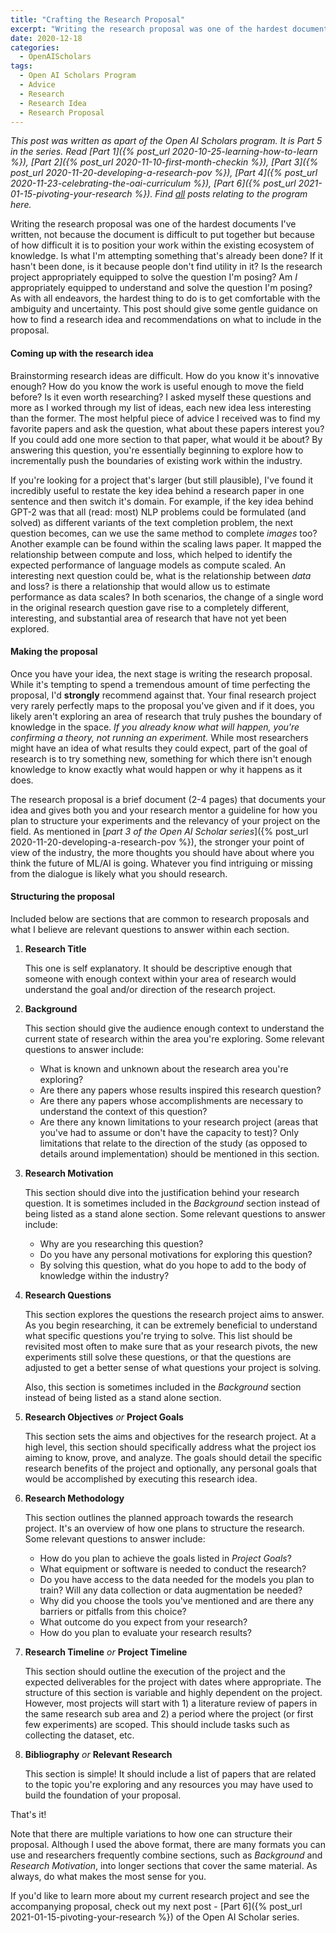 ```yaml
---
title: "Crafting the Research Proposal"
excerpt: "Writing the research proposal was one of the hardest documents I've written, not because the document is difficult to put together but because of how difficult it is to position your work within the existing ecosystem of knowledge."
date: 2020-12-18
categories:
  - OpenAIScholars
tags:
  - Open AI Scholars Program
  - Advice
  - Research
  - Research Idea
  - Research Proposal
---
```

*This post was written as apart of the Open AI Scholars program. It is Part 5 in the series. Read [Part 1]({% post_url 2020-10-25-learning-how-to-learn %}), [Part 2]({% post_url 2020-11-10-first-month-checkin %}), [Part 3]({% post_url 2020-11-20-developing-a-research-pov %}), [Part 4]({% post_url 2020-11-23-celebrating-the-oai-curriculum %}), [Part 6]({% post_url 2021-01-15-pivoting-your-research %}). Find [all](/tags/#open-ai-scholars-program) posts relating to the program here.*

Writing the research proposal was one of the hardest documents I've written, not because the document is difficult to put together but because of how difficult it is to position your work within the existing ecosystem of knowledge. Is what I'm attempting something that's already been done? If it hasn't been done, is it because people don't find utility in it? Is the research project appropriately equipped to solve the question I'm posing? Am *I* appropriately equipped to understand and solve the question I'm posing? As with all endeavors, the hardest thing to do is to get comfortable with the ambiguity and uncertainty. This post should give some gentle guidance on how to find a research idea and recommendations on what to include in the proposal.

#### Coming up with the research idea

Brainstorming research ideas are difficult. How do you know it's innovative enough? How do you know the work is useful enough to move the field before? Is it even worth researching? I asked myself these questions and more as I worked through my list of ideas, each new idea less interesting than the former. The most helpful piece of advice I received was to find my favorite papers and ask the question, what about these papers interest you? If you could add one more section to that paper, what would it be about? By answering this question, you're essentially beginning to explore how to incrementally push the boundaries of existing work within the industry.

If you're looking for a project that's larger (but still plausible), I've found it incredibly useful to restate the key idea behind a research paper in one sentence and then switch it's domain. For example, if the key idea behind GPT-2 was that all (read: most) NLP problems could be formulated (and solved) as different variants of the text completion problem, the next question becomes, can we use the same method to complete *images* too? Another example can be found within the scaling laws paper. It mapped the relationship between compute and loss, which helped to identify the expected performance of language models as compute scaled. An interesting next question could be, what is the relationship between *data* and loss? is there a relationship that would allow us to estimate performance as data scales? In both scenarios, the change of a single word in the original research question gave rise to a completely different, interesting, and substantial area of research that have not yet been explored.

#### Making the proposal

Once you have your idea, the next stage is writing the research proposal. While it's tempting to spend a tremendous amount of time perfecting the proposal, I'd **strongly** recommend against that. Your final research project very rarely perfectly maps to the proposal you've given and if it does, you likely aren't exploring an area of research that truly pushes the boundary of knowledge in the space. *If you already know what will happen, you're confirming a theory, not running an experiment.* While most researchers might have an idea of what results they could expect, part of the goal of research is to try something new, something for which there isn't enough knowledge to know exactly what would happen or why it happens as it does.

The research proposal is a brief document (2-4 pages) that documents your idea and gives both you and your research mentor a guideline for how you plan to structure your experiments and the relevancy of your project on the field. As mentioned in [*part 3 of the Open AI Scholar series*]({% post_url 2020-11-20-developing-a-research-pov %}), the stronger your point of view of the industry, the more thoughts you should have about where you think the future of ML/AI is going. Whatever you find intriguing or missing from the dialogue is likely what you should research.

#### Structuring the proposal

Included below are sections that are common to research proposals and what I believe are relevant questions to answer within each section.

1. **Research Title**

    This one is self explanatory. It should be descriptive enough that someone with enough context within your area of research would understand the goal and/or direction of the research project.

2. **Background**

    This section should give the audience enough context to understand the current state of research within the area you're exploring. Some relevant questions to answer include:

    - What is known and unknown about the research area you're exploring?
    - Are there any papers whose results inspired this research question?
    - Are there any papers whose accomplishments are necessary to understand the context of this question?
    - Are there any known limitations to your research project (areas that you've had to assume or don't have the capacity to test)? Only limitations that relate to the direction of the study (as opposed to details around implementation) should be mentioned in this section.

3. **Research Motivation**

    This section should dive into the justification behind your research question. It is sometimes included in the *Background* section instead of being listed as a stand alone section. Some relevant questions to answer include:

    - Why are you researching this question?
    - Do you have any personal motivations for exploring this question?
    - By solving this question, what do you hope to add to the body of knowledge within the industry?

4. **Research Questions**

    This section explores the questions the research project aims to answer. As you begin researching, it can be extremely beneficial to understand what specific questions you're trying to solve. This list should be revisited most often to make sure that as your research pivots, the new experiments still solve these questions, or that the questions are adjusted to get a better sense of what questions your project is solving.

    Also, this section is sometimes included in the *Background* section instead of being listed as a stand alone section.

5. **Research Objectives** *or* **Project Goals**

    This section sets the aims and objectives for the research project. At a high level, this section should specifically address what the project ios aiming to know, prove, and analyze. The goals should detail the specific research benefits of the project and optionally, any personal goals that would be accomplished by executing this research idea.

6. **Research Methodology**

    This section outlines the planned approach towards the research project. It's an overview of how one plans to structure the research. Some relevant questions to answer include:

    - How do you plan to achieve the goals listed in *Project Goals*?
    - What equipment or software is needed to conduct the research?
    - Do you have access to the data needed for the models you plan to train? Will any data collection or data augmentation be needed?
    - Why did you choose the tools you've mentioned and are there any barriers or pitfalls from this choice?
    - What outcome do you expect from your research?
    - How do you plan to evaluate your research results?

7. **Research Timeline** *or* **Project Timeline**

    This section should outline the execution of the project and the expected deliverables for the project with dates where appropriate. The structure of this section is variable and highly dependent on the project. However, most projects will start with 1) a literature review of papers in the same research sub area and 2) a period where the project (or first few experiments) are scoped. This should include tasks such as collecting the dataset, etc.

8. **Bibliography** *or* **Relevant Research**

    This section is simple! It should include a list of papers that are related to the topic you're exploring and any resources you may have used to build the foundation of your proposal.

That's it!

Note that there are multiple variations to how one can structure their proposal. Although I used the above format, there are many formats you can use and researchers frequently combine sections, such as *Background* and *Research Motivation*, into longer sections that cover the same material. As always, do what makes the most sense for you.

If you'd like to learn more about my current research project and see the accompanying proposal, check out my next post - [Part 6]({% post_url 2021-01-15-pivoting-your-research %}) of the Open AI Scholar series.
